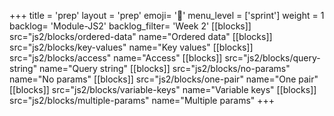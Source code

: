 +++
title = 'prep'
layout = 'prep'
emoji= '📝'
menu_level = ['sprint']
weight = 1
backlog= 'Module-JS2'
backlog_filter= 'Week 2'
[[blocks]]
src="js2/blocks/ordered-data"
name="Ordered data"
[[blocks]]
src="js2/blocks/key-values"
name="Key values"
[[blocks]]
src="js2/blocks/access"
name="Access"
[[blocks]]
src="js2/blocks/query-string"
name="Query string"
[[blocks]]
src="js2/blocks/no-params"
name="No params"
[[blocks]]
src="js2/blocks/one-pair"
name="One pair"
[[blocks]]
src="js2/blocks/variable-keys"
name="Variable keys"
[[blocks]]
src="js2/blocks/multiple-params"
name="Multiple params"
+++
